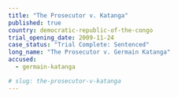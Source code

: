 ```yaml
---
title: "The Prosecutor v. Katanga"
published: true
country: democratic-republic-of-the-congo
trial_opening_date: 2009-11-24
case_status: "Trial Complete: Sentenced"
long_name: "The Prosecutor v. Germain Katanga"
accused:
  - germain-katanga

# slug: the-prosecutor-v-katanga
---
```


